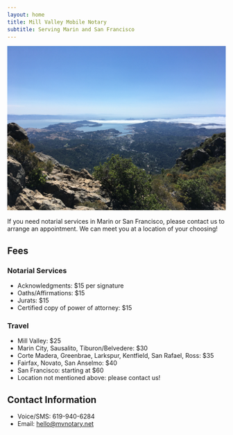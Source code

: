 ```yaml
---
layout: home
title: Mill Valley Mobile Notary
subtitle: Serving Marin and San Francisco
---
```

![tam](assets/img/tam.jpeg)

If you need notarial services in Marin or San Francisco, please contact us to arrange an appointment. We can meet you at a location of your choosing!

## Fees
### Notarial Services
- Acknowledgments: $15 per signature
- Oaths/Affirmations: $15
- Jurats: $15
- Certified copy of power of attorney: $15

### Travel
- Mill Valley: $25
- Marin City, Sausalito, Tiburon/Belvedere: $30
- Corte Madera, Greenbrae, Larkspur, Kentfield, San Rafael, Ross: $35
- Fairfax, Novato, San Anselmo: $40
- San Francisco: starting at $60
- Location not mentioned above: please contact us!

## Contact Information
- Voice/SMS: 619-940-6284
- Email: hello@mvnotary.net
